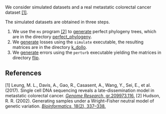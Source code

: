 We consider simulated datasets and a real metastatic colorectal cancer dataset [[1]](#ref1).

The simulated datasets are obtained in three steps.

1. We use the `ms` program
[[2]](#ref2) to [generate](perfect_phylogeny/generate.sh) perfect phylogeny trees, which are in the directory [perfect_phylogeny](perfect_phylogeny).
2. We [generate](k_dollo/generate.sh) losses using the
`simulate` executable, the resulting matrices are in the
directory [k_dollo](k_dollo).
3. We [generate](flip/generate.sh) errors using the `perturb`
executable yielding the matrices in directory [flip](flip).

## References
<a name="ref1"></a>
[1] Leung, M. L., Davis, A., Gao, R., Casasent, A., Wang, Y., Sei, E., et al. (2017). Single cell DNA sequencing reveals a late-dissemination model in metastatic colorectal cancer. [*Genome Research*, gr.209973.116.](http://doi.org/10.1101/gr.209973.116)
<a name="ref2"></a>
[2] Hudson, R. R. (2002). Generating samples under a Wright–Fisher neutral model of genetic variation. [*Bioinformatics*, 18(2), 337–338.](http://doi.org/10.1093/bioinformatics/18.2.337)
